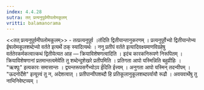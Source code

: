 ```yaml
---
index: 4.4.28
sutra: तत् प्रत्यनुपूर्वमीपलोमकूलम्
vritti: balamanorama
---
```


<<तत् प्रत्यनुपूर्वमीपलोमकूलम्>> - तत्प्रत्यनुपूर्व ।त॑दिति द्वितीयान्तानुकरणम् । प्रत्यनुपूर्वेभ्यो द्वितीयान्तेभ्य ईषलोमकूलशब्देभ्यो वर्तते इत्यर्थे ठक् स्यादित्यर्थः । ननु प्रतीपं वर्तते इत्यादिवक्ष्यमाणविग्रहेषु वर्ततेरकर्मकत्वात्कथं द्वितीयेत्यत आह — क्रियाविशेषणत्वादिति । इदंच कारकनिरूपणे निरूपितम् ।क्रियाविशेषणानां प्रतमान्तत्वमेवे॑ति तु शब्देन्दुशेखरे प्रतीपमिति । प्रतिगता आपो यस्मिन्निति बहुव्रीहिः । "ऋक्पूः" इत्यकारः समासान्तः । द्व्यन्तरूपसर्गेभ्योऽप ई॑दिति ईत्त्वम् । अनुगता आपो यस्मिन् तदन्वीपम् । "ऊदनोर्देशे" इत्यूत्त्वं तु न, अदेशत्वात् । प्रतीपान्वीपशब्दौ हि प्रतिकूलानुकूलशब्दपर्यायौ रूढौ । अवयवार्थेषु तु नाभिनिवेष्टव्यम् । 